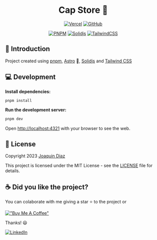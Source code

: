<div align="center">

# Cap Store 🧢

[![Vercel](https://vercelbadge.vercel.app/api/joacod/astro-solidjs)](https://cap-store-six.vercel.app/)
[![GitHub](https://img.shields.io/github/license/mashape/apistatus.svg)](https://github.com/joacod/astro-solidjs/blob/main/LICENSE)

[![PNPM](https://img.shields.io/badge/pnpm-%234a4a4a.svg?style=for-the-badge&logo=pnpm&logoColor=f69220)](https://pnpm.io/)
[![Solidjs](https://img.shields.io/badge/SolidJS-2c4f7c?style=for-the-badge&logo=solid&logoColor=c8c9cb)](https://www.solidjs.com/)
[![TailwindCSS](https://img.shields.io/badge/tailwindcss-%2338B2AC.svg?style=for-the-badge&logo=tailwind-css&logoColor=white)](https://tailwindcss.com/)

</div>

## 👋 Introduction

Project created using [pnpm](https://pnpm.io/), [Astro](https://astro.build/) 🚀, [Solidjs](https://www.solidjs.com/) and [Tailwind CSS](https://tailwindcss.com/)

## 💻 Development

**Install dependencies:**

```bash
pnpm install
```

**Run the development server:**

```bash
pnpm dev
```

Open [http://localhost:4321](http://localhost:4321) with your browser to see the web.

## 📄 License

Copyright 2023 [Joaquin Diaz](https://github.com/joacod)

This project is licensed under the MIT License - see the [LICENSE](LICENSE) file for details.

## ☕️ Did you like the project?

You can colaborate with me giving a star ⭐️ to the project or

[!["Buy Me A Coffee"](https://www.buymeacoffee.com/assets/img/custom_images/yellow_img.png)](https://www.buymeacoffee.com/joacod)

Thanks! 😃

[![LinkedIn](https://img.shields.io/badge/linkedin-%230077B5.svg?style=for-the-badge&logo=linkedin&logoColor=white)](https://www.linkedin.com/in/diazjoaquin/)
